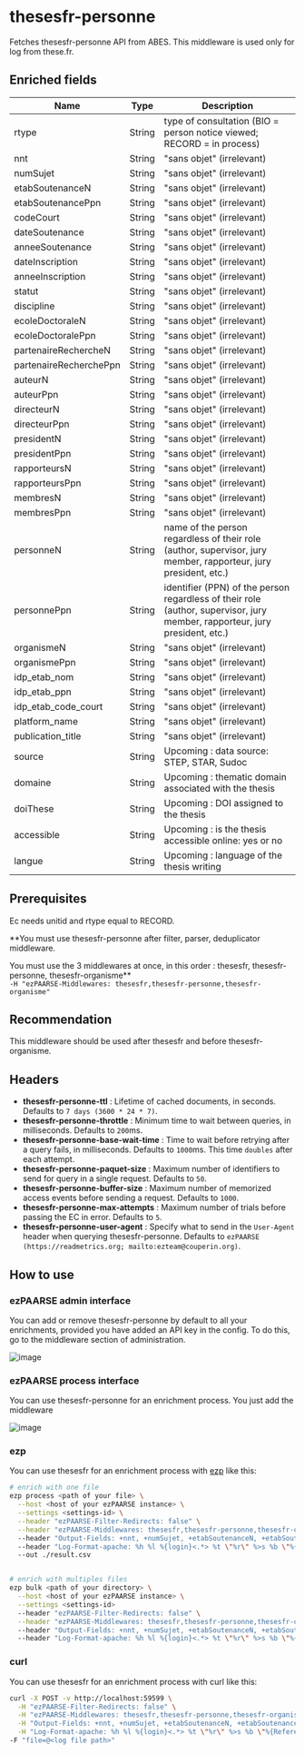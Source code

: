 # thesesfr-personne

Fetches thesesfr-personne API from ABES.
This middleware is used only for log from these.fr.

## Enriched fields

| Name | Type   | Description |
| --- |--------| --- |
| rtype | String | type of consultation (BIO = person notice viewed; RECORD = in process) |
| nnt | String | "sans objet" (irrelevant) |
| numSujet | String | "sans objet" (irrelevant) |
| etabSoutenanceN | String | "sans objet" (irrelevant) |
| etabSoutenancePpn | String | "sans objet" (irrelevant) |
| codeCourt | String | "sans objet" (irrelevant) |
| dateSoutenance | String | "sans objet" (irrelevant) |
| anneeSoutenance | String | "sans objet" (irrelevant) |
| dateInscription | String | "sans objet" (irrelevant) |
| anneeInscription | String | "sans objet" (irrelevant) |
| statut | String | "sans objet" (irrelevant) |
| discipline | String | "sans objet" (irrelevant) |
| ecoleDoctoraleN | String | "sans objet" (irrelevant) |
| ecoleDoctoralePpn | String | "sans objet" (irrelevant) |
| partenaireRechercheN | String | "sans objet" (irrelevant) |
| partenaireRecherchePpn | String | "sans objet" (irrelevant) |
| auteurN | String | "sans objet" (irrelevant) |
| auteurPpn | String | "sans objet" (irrelevant) |
| directeurN | String | "sans objet" (irrelevant) |
| directeurPpn | String | "sans objet" (irrelevant) |
| presidentN | String | "sans objet" (irrelevant) |
| presidentPpn | String | "sans objet" (irrelevant) |
| rapporteursN | String | "sans objet" (irrelevant) |
| rapporteursPpn | String | "sans objet" (irrelevant) |
| membresN | String | "sans objet" (irrelevant) |
| membresPpn | String | "sans objet" (irrelevant) |
| personneN | String | name of the person regardless of their role (author, supervisor, jury member, rapporteur, jury president, etc.) |
| personnePpn | String | identifier (PPN) of the person regardless of their role (author, supervisor, jury member, rapporteur, jury president, etc.) |
| organismeN | String | "sans objet" (irrelevant) |
| organismePpn | String | "sans objet" (irrelevant) |
| idp_etab_nom | String | "sans objet" (irrelevant) |
| idp_etab_ppn | String | "sans objet" (irrelevant) |
| idp_etab_code_court | String | "sans objet" (irrelevant) |
| platform_name | String | "sans objet" (irrelevant) |
| publication_title | String | "sans objet" (irrelevant) |
| source | String | Upcoming : data source: STEP, STAR, Sudoc |
| domaine | String | Upcoming : thematic domain associated with the thesis |
| doiThese | String | Upcoming : DOI assigned to the thesis |
| accessible | String | Upcoming : is the thesis accessible online: yes or no |
| langue | String | Upcoming : language of the thesis writing | 

## Prerequisites

Ec needs unitid and rtype equal to RECORD.

**You must use thesesfr-personne after filter, parser, deduplicator middleware.  

You must use the 3 middlewares at once, in this order : thesesfr, thesesfr-personne, thesesfr-organisme**  
``` -H "ezPAARSE-Middlewares: thesesfr,thesesfr-personne,thesesfr-organisme" ```

## Recommendation

This middleware should be used after thesesfr and before thesesfr-organisme.

## Headers

+ **thesesfr-personne-ttl** : Lifetime of cached documents, in seconds. Defaults to ``7 days (3600 * 24 * 7)``.
+ **thesesfr-personne-throttle** : Minimum time to wait between queries, in milliseconds. Defaults to ``200``ms.
+ **thesesfr-personne-base-wait-time** : Time to wait before retrying after a query fails, in milliseconds. Defaults to ``1000``ms. This time ``doubles`` after each attempt.
+ **thesesfr-personne-paquet-size** : Maximum number of identifiers to send for query in a single request. Defaults to ``50``.
+ **thesesfr-personne-buffer-size** : Maximum number of memorized access events before sending a request. Defaults to ``1000``.
+ **thesesfr-personne-max-attempts** : Maximum number of trials before passing the EC in error. Defaults to ``5``.
+ **thesesfr-personne-user-agent** : Specify what to send in the `User-Agent` header when querying thesesfr-personne. Defaults to `ezPAARSE (https://readmetrics.org; mailto:ezteam@couperin.org)`.

## How to use

### ezPAARSE admin interface

You can add or remove thesesfr-personne by default to all your enrichments, provided you have added an API key in the config. To do this, go to the middleware section of administration.

![image](./docs/admin-interface.png)

### ezPAARSE process interface

You can use thesesfr-personne for an enrichment process. You just add the middleware

![image](./docs/process-interface.png)

### ezp

You can use thesesfr for an enrichment process with [ezp](https://github.com/ezpaarse-project/node-ezpaarse) like this:

```bash
# enrich with one file
ezp process <path of your file> \
  --host <host of your ezPAARSE instance> \
  --settings <settings-id> \
  --header "ezPAARSE-Filter-Redirects: false" \
  --header "ezPAARSE-Middlewares: thesesfr,thesesfr-personne,thesesfr-organisme"
  --header "Output-Fields: +nnt, +numSujet, +etabSoutenanceN, +etabSoutenancePpn, +codeCourt, +dateSoutenance, +anneeSoutenance, +dateInscription, +anneeInscription, +statut, +discipline, +ecoleDoctoraleN, +ecoleDoctoralePpn, +partenaireRechercheN, +partenaireRecherchePpn, +auteurN, +auteurPpn, +directeurN, +directeurPpn, +presidentN, +presidentPpn, +rapporteursN, +rapporteursPpn, +membresN, +membresPpn, +personneN, +personnePpn, +organismeN, +organismePpn, +platform_name, +publication_title, +libelle_idp"
  --header "Log-Format-apache: %h %l %{login}<.*> %t \"%r\" %>s %b \"%{Referer}<.*>\" \"%{User-Agent}<.*>\" \"%{Shib-Identity-Provider}<.*>\" \"%{eppn}<.*>\" \"%{primary-affiliation}<.*>\" \"%{supannEtablissement}<.*>\""
  --out ./result.csv


# enrich with multiples files
ezp bulk <path of your directory> \
  --host <host of your ezPAARSE instance> \
  --settings <settings-id> 
  --header "ezPAARSE-Filter-Redirects: false" \
  --header "ezPAARSE-Middlewares: thesesfr,thesesfr-personne,thesesfr-organisme" 
  --header "Output-Fields: +nnt, +numSujet, +etabSoutenanceN, +etabSoutenancePpn, +codeCourt, +dateSoutenance, +anneeSoutenance, +dateInscription, +anneeInscription, +statut, +discipline, +ecoleDoctoraleN, +ecoleDoctoralePpn, +partenaireRechercheN, +partenaireRecherchePpn, +auteurN, +auteurPpn, +directeurN, +directeurPpn, +presidentN, +presidentPpn, +rapporteursN, +rapporteursPpn, +membresN, +membresPpn, +personneN, +personnePpn, +organismeN, +organismePpn, +platform_name, +publication_title, +libelle_idp"
  --header "Log-Format-apache: %h %l %{login}<.*> %t \"%r\" %>s %b \"%{Referer}<.*>\" \"%{User-Agent}<.*>\" \"%{Shib-Identity-Provider}<.*>\" \"%{eppn}<.*>\" \"%{primary-affiliation}<.*>\" \"%{supannEtablissement}<.*>\""
```

### curl

You can use thesesfr for an enrichment process with curl like this:

```bash
curl -X POST -v http://localhost:59599 \
  -H "ezPAARSE-Filter-Redirects: false" \
  -H "ezPAARSE-Middlewares: thesesfr,thesesfr-personne,thesesfr-organisme,idp-metadata" \
  -H "Output-Fields: +nnt, +numSujet, +etabSoutenanceN, +etabSoutenancePpn, +codeCourt, +dateSoutenance, +anneeSoutenance, +dateInscription, +anneeInscription, +statut, +discipline, +ecoleDoctoraleN, +ecoleDoctoralePpn, +partenaireRechercheN, +partenaireRecherchePpn, +auteurN, +auteurPpn, +directeurN, +directeurPpn, +presidentN, +presidentPpn, +rapporteursN, +rapporteursPpn, +membresN, +membresPpn, +personneN, +personnePpn, +organismeN, +organismePpn, +platform_name, +publication_title, +libelle_idp" \
  -H "Log-Format-apache: %h %l %{login}<.*> %t \"%r\" %>s %b \"%{Referer}<.*>\" \"%{User-Agent}<.*>\" \"%{Shib-Identity-Provider}<.*>\" \"%{eppn}<.*>\" \"%{primary-affiliation}<.*>\" \"%{supannEtablissement}<.*>\""
-F "file=@<log file path>"

```
